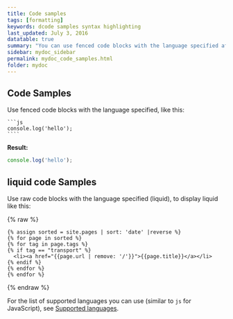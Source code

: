 ```yaml
---
title: Code samples
tags: [formatting]
keywords: dcode samples syntax highlighting
last_updated: July 3, 2016
datatable: true
summary: "You can use fenced code blocks with the language specified after the first set of backtick fences."
sidebar: mydoc_sidebar
permalink: mydoc_code_samples.html
folder: mydoc
---
```


## Code Samples

Use fenced code blocks with the language specified, like this:

    ```js
    console.log('hello');
    ````

**Result:**

```js
console.log('hello');
```


## liquid code Samples
Use raw code blocks with the language specified (liquid), to display liquid like this:

{% raw %}
```liquid
{% assign sorted = site.pages | sort: 'date' |reverse %}
{% for page in sorted %}
{% for tag in page.tags %}
{% if tag == "transport" %}
  <li><a href="{{page.url | remove: '/'}}">{{page.title}}</a></li>
{% endif %}
{% endfor %}
{% endfor %}
```
{% endraw %}

For the list of supported languages you can use (similar to `js` for JavaScript), see [Supported languages](https://github.com/jneen/rouge/wiki/list-of-supported-languages-and-lexers).
